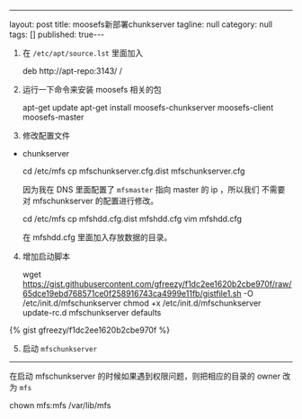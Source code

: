 ---
layout: post
title: moosefs新部署chunkserver
tagline: null
category: null
tags: []
published: true---
1. 在 `/etc/apt/source.lst` 里面加入

    deb     http://apt-repo:3143/ /
  
2. 运行一下命令来安装 moosefs 相关的包

    apt-get update
    apt-get install moosefs-chunkserver moosefs-client moosefs-master
  
3. 修改配置文件

  * chunkserver

      cd /etc/mfs
      cp mfschunkserver.cfg.dist mfschunkserver.cfg
    
    因为我在 DNS 里面配置了 `mfsmaster` 指向 master 的 ip ，所以我们
    不需要对 mfschunkserver 的配置进行修改。
    
      cd /etc/mfs
      cp  mfshdd.cfg.dist mfshdd.cfg
      vim mfshdd.cfg
      
    在 mfshdd.cfg 里面加入存放数据的目录。
      
4. 增加启动脚本

    wget https://gist.githubusercontent.com/gfreezy/f1dc2ee1620b2cbe970f/raw/65dce19ebd768571ce0f258916743ca4999e11fb/gistfile1.sh -O /etc/init.d/mfschunkserver
    chmod +x /etc/init.d/mfschunkserver
    update-rc.d mfschunkserver defaults
  
  {% gist gfreezy/f1dc2ee1620b2cbe970f %}
  
5. 启动 `mfschunkserver`



--------------------
在启动 mfschunkserver 的时候如果遇到权限问题，则把相应的目录的 owner 改为 `mfs`

  chown mfs:mfs /var/lib/mfs
  